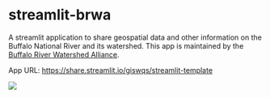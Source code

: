 # streamlit-brwa

A streamlit application to share geospatial data and other information on the Buffalo National River and its watershed. This app is maintained by the [Buffalo River Watershed Alliance](https://buffaloriveralliance.org/).

App URL: <https://share.streamlit.io/giswqs/streamlit-template>

![](https://i.imgur.com/xd64mCi.png)
